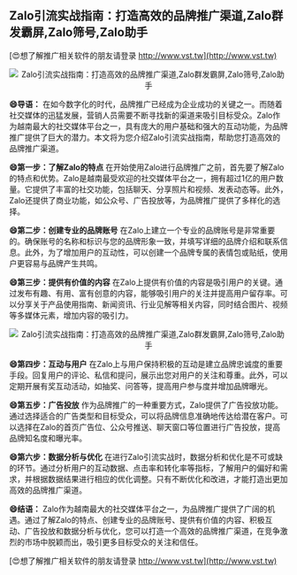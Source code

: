 ## **Zalo引流实战指南：打造高效的品牌推广渠道,Zalo群发霸屏,Zalo筛号,Zalo助手**

[😍想了解推广相关软件的朋友请登录 http://www.vst.tw](http://www.vst.tw)

 <center><img src="https://vst.tw/MP4/tuiguang/png/2.png" alt="Zalo引流实战指南：打造高效的品牌推广渠道,Zalo群发霸屏,Zalo筛号,Zalo助手"></center>

**😄导语：**
在如今数字化的时代，品牌推广已经成为企业成功的关键之一。而随着社交媒体的迅猛发展，营销人员需要不断寻找新的渠道来吸引目标受众。Zalo作为越南最大的社交媒体平台之一，具有庞大的用户基础和强大的互动功能，为品牌推广提供了巨大的潜力。本文将为您介绍Zalo引流实战指南，帮助您打造高效的品牌推广渠道。

**😄第一步：了解Zalo的特点**
在开始使用Zalo进行品牌推广之前，首先要了解Zalo的特点和优势。Zalo是越南最受欢迎的社交媒体平台之一，拥有超过1亿的用户数量。它提供了丰富的社交功能，包括聊天、分享照片和视频、发表动态等。此外，Zalo还提供了商业功能，如公众号、广告投放等，为品牌推广提供了多样化的选择。

**😄第二步：创建专业的品牌账号**
在Zalo上建立一个专业的品牌账号是非常重要的。确保账号的名称和标识与您的品牌形象一致，并填写详细的品牌介绍和联系信息。此外，为了增加用户的互动性，可以创建一个品牌专属的表情包或贴纸，使用户更容易与品牌产生共鸣。

**😄第三步：提供有价值的内容**
在Zalo上提供有价值的内容是吸引用户的关键。通过发布有趣、有用、富有创意的内容，能够吸引用户的关注并提高用户留存率。可以分享关于产品使用指南、新闻资讯、行业见解等相关内容，同时结合图片、视频等多媒体元素，增加内容的吸引力。

 <center><img src="https://vst.tw/MP4/tuiguang/png/8.png" alt="Zalo引流实战指南：打造高效的品牌推广渠道,Zalo群发霸屏,Zalo筛号,Zalo助手"></center>

**😄第四步：互动与用户**
在Zalo上与用户保持积极的互动是建立品牌忠诚度的重要手段。回复用户的评论、私信和提问，展示出您对用户的关注和尊重。此外，可以定期开展有奖互动活动，如抽奖、问答等，提高用户参与度并增加品牌曝光。

**😄第五步：广告投放**
作为品牌推广的一种重要方式，Zalo提供了广告投放功能。通过选择适合的广告类型和目标受众，可以将品牌信息准确地传达给潜在客户。可以选择在Zalo的首页广告位、公众号推送、聊天窗口等位置进行广告投放，提高品牌知名度和曝光率。

**😄第六步：数据分析与优化**
在进行Zalo引流实战时，数据分析和优化是不可或缺的环节。通过分析用户的互动数据、点击率和转化率等指标，了解用户的偏好和需求，并根据数据结果进行相应的优化调整。只有不断优化和改进，才能打造出更加高效的品牌推广渠道。

**😄结语：**
Zalo作为越南最大的社交媒体平台之一，为品牌推广提供了广阔的机遇。通过了解Zalo的特点、创建专业的品牌账号、提供有价值的内容、积极互动、广告投放和数据分析与优化，您可以打造一个高效的品牌推广渠道，在竞争激烈的市场中脱颖而出，吸引更多目标受众的关注和信任。

[😍想了解推广相关软件的朋友请登录 http://www.vst.tw](http://www.vst.tw)



